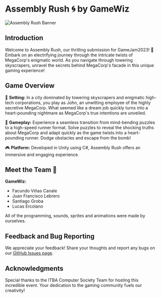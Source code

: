 # Assembly Rush 🌀 by GameWiz

![Assembly Rush Banner](<>)

## Introduction

Welcome to Assembly Rush, our thrilling submission for GameJam2023! 🚀 Embark on an electrifying journey through the intricate twists of MegaCorp's enigmatic world. As you navigate through towering skyscrapers, unravel the secrets behind MegaCorp's facade in this unique gaming experience!

## Game Overview

🏢 **Setting:**
   In a city dominated by towering skyscrapers and enigmatic high-tech corporations, you play as John, an unwitting employee of the highly secretive MegaCorp. What seemed like a dream job quickly turns into a heart-pounding nightmare as MegaCorp's true intentions are unveiled.

🧩 **Gameplay:**
   Experience a seamless transition from mind-bending puzzles to a high-speed runner format. Solve puzzles to reveal the shocking truths about MegaCorp and adapt quickly as the game twists into a heart-pounding runner. Dodge obstacles and escape from the bomb!

🎮 **Platform:**
   Developed in Unity using C#, Assembly Rush offers an immersive and engaging experience.

## Meet the Team 🚀

**GameWiz:**
- Facundo Viñas Canale
- Juan Francisco Lebrero
- Santiago Groba
- Lucas Ercolano

All of the programming, sounds, sprites and animations were made by ourselves.

## Feedback and Bug Reporting

We appreciate your feedback! Share your thoughts and report any bugs on our [GitHub Issues page](<link to issues page>).

## Acknowledgments

Special thanks to the ITBA Computer Society Team for hosting this incredible event. Your dedication to the gaming community fuels our creativity!
